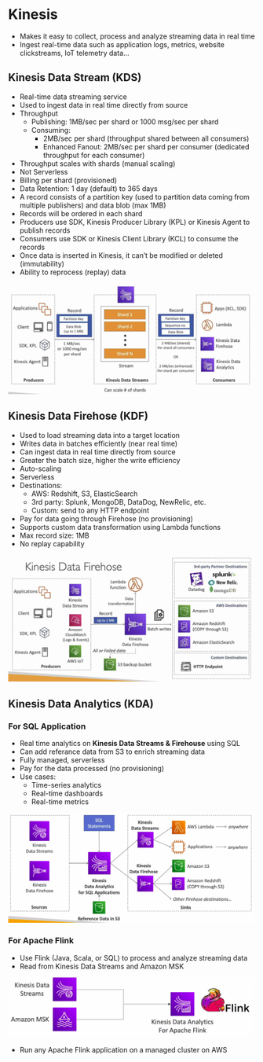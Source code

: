 # Kinesis
- Makes it easy to collect, process and analyze streaming data in real time
- Ingest real-time data such as application logs, metrics, website clickstreams, IoT telemetry data...

## Kinesis Data Stream (KDS)
- Real-time data streaming service
- Used to ingest data in real time directly from source
- Throughput
  - Publishing: 1MB/sec per shard or 1000 msg/sec per shard
  - Consuming:
    - 2MB/sec per shard (throughput shared between all consumers)
    - Enhanced Fanout: 2MB/sec per shard per consumer (dedicated throughput for each consumer)
- Throughput scales with shards (manual scaling)
- Not Serverless
- Billing per shard (provisioned)
- Data Retention: 1 day (default) to 365 days
- A record consists of a partition key (used to partition data coming from multiple publishers) and data blob (max 1MB)
- Records will be ordered in each shard
- Producers use SDK, Kinesis Producer Library (KPL) or Kinesis Agent to publish records
- Consumers use SDK or Kinesis Client Library (KCL) to consume the records
- Once data is inserted in Kinesis, it can’t be modified or deleted (immutability)
- Ability to reprocess (replay) data

<img src=./images/kds.jpg width="500"/>

## Kinesis Data Firehose (KDF)
- Used to load streaming data into a target location
- Writes data in batches efficiently (near real time)
- Can ingest data in real time directly from source
- Greater the batch size, higher the write efficiency
- Auto-scaling
- Serverless
- Destinations:
  - AWS: Redshift, S3, ElasticSearch
  - 3rd party: Splunk, MongoDB, DataDog, NewRelic, etc.
  - Custom: send to any HTTP endpoint
- Pay for data going through Firehose (no provisioning)
- Supports custom data transformation using Lambda functions
- Max record size: 1MB
- No replay capability

<img src=./images/kdf.jpg width="500"/>

## Kinesis Data Analytics (KDA)
### For SQL Application
- Real time analytics on **Kinesis Data Streams & Firehouse** using SQL
- Can add referance data from S3 to enrich streaming data
- Fully managed, serverless
- Pay for the data processed (no provisioning)
- Use cases:
  - Time-series analytics
  - Real-time dashboards
  - Real-time metrics

<img src=./images/kda.png width="500"/>

### For Apache Flink
- Use Flink (Java, Scala, or SQL) to process and analyze streaming data
- Read from Kinesis Data Streams and Amazon MSK

<img src=./images/apacheflink.png width="500"/>

- Run any Apache Flink application on a managed cluster on AWS
